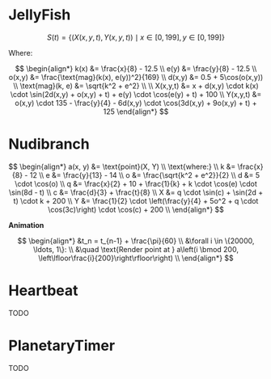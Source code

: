 # JellyFish
$$
S(t) = \{(X(x,y,t), Y(x,y,t)) \mid x \in [0,199], y \in [0,199]\}
$$

Where:

$$
\begin{align*}
k(x) &= \frac{x}{8} - 12.5 \\
e(y) &= \frac{y}{8} - 12.5 \\
o(x,y) &= \frac{\text{mag}(k(x), e(y))^2}{169} \\
d(x,y) &= 0.5 + 5\cos(o(x,y)) \\
\text{mag}(k, e) &= \sqrt{k^2 + e^2} \\
\\
X(x,y,t) &= x + d(x,y) \cdot k(x) \cdot \sin(2d(x,y) + o(x,y) + t) + e(y) \cdot \cos(e(y) + t) + 100 \\
Y(x,y,t) &= o(x,y) \cdot 135 - \frac{y}{4} - 6d(x,y) \cdot \cos(3d(x,y) + 9o(x,y) + t) + 125
\end{align*}
$$

# Nudibranch

$$
\begin{align*}
a(x, y) &= \text{point}(X, Y) \\
\text{where:} \\
k &= \frac{x}{8} - 12 \\
e &= \frac{y}{13} - 14 \\
o &= \frac{\sqrt{k^2 + e^2}}{2} \\
d &= 5 \cdot \cos(o) \\
q &= \frac{x}{2} + 10 + \frac{1}{k} + k \cdot \cos(e) \cdot \sin(8d - t) \\
c &= \frac{d}{3} + \frac{t}{8} \\
X &= q \cdot \sin(c) + \sin(2d + t) \cdot k + 200 \\
Y &= \frac{1}{2} \cdot \left(\frac{y}{4} + 5o^2 + q \cdot \cos(3c)\right) \cdot \cos(c) + 200 \\
\end{align*}
$$

**Animation**

$$
\begin{align*}
&t_n = t_{n-1} + \frac{\pi}{60} \\
&\forall i \in \{20000, \ldots, 1\}: \\
&\quad \text{Render point at } a\left(i \bmod 200, \left\lfloor\frac{i}{200}\right\rfloor\right) \\
\end{align*}
$$

# Heartbeat
TODO

# PlanetaryTimer
TODO
